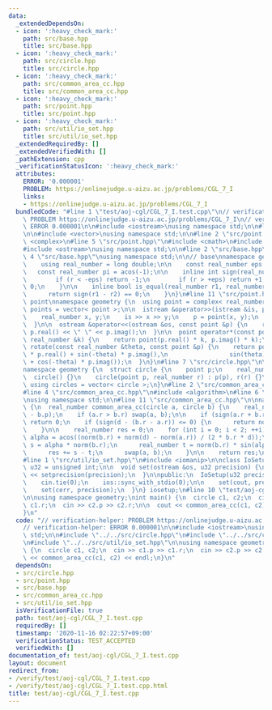 ```yaml
---
data:
  _extendedDependsOn:
  - icon: ':heavy_check_mark:'
    path: src/base.hpp
    title: src/base.hpp
  - icon: ':heavy_check_mark:'
    path: src/circle.hpp
    title: src/circle.hpp
  - icon: ':heavy_check_mark:'
    path: src/common_area_cc.hpp
    title: src/common_area_cc.hpp
  - icon: ':heavy_check_mark:'
    path: src/point.hpp
    title: src/point.hpp
  - icon: ':heavy_check_mark:'
    path: src/util/io_set.hpp
    title: src/util/io_set.hpp
  _extendedRequiredBy: []
  _extendedVerifiedWith: []
  _pathExtension: cpp
  _verificationStatusIcon: ':heavy_check_mark:'
  attributes:
    ERROR: '0.000001'
    PROBLEM: https://onlinejudge.u-aizu.ac.jp/problems/CGL_7_I
    links:
    - https://onlinejudge.u-aizu.ac.jp/problems/CGL_7_I
  bundledCode: "#line 1 \"test/aoj-cgl/CGL_7_I.test.cpp\"\n// verification-helper:\
    \ PROBLEM https://onlinejudge.u-aizu.ac.jp/problems/CGL_7_I\n// verification-helper:\
    \ ERROR 0.000001\n\n#include <iostream>\nusing namespace std;\n\n#line 2 \"src/circle.hpp\"\
    \n\n#include <vector>\nusing namespace std;\n\n#line 2 \"src/point.hpp\"\n\n#include\
    \ <complex>\n#line 5 \"src/point.hpp\"\n#include <cmath>\n#include <istream>\n\
    #include <ostream>\nusing namespace std;\n\n#line 2 \"src/base.hpp\"\n\n#line\
    \ 4 \"src/base.hpp\"\nusing namespace std;\n\n// base\nnamespace geometry {\n\
    \    using real_number = long double;\n\n    const real_number eps = 1e-9;\n \
    \   const real_number pi = acos(-1);\n\n    inline int sign(real_number r) {\n\
    \        if (r < -eps) return -1;\n        if (r > +eps) return +1;\n        return\
    \ 0;\n    }\n\n    inline bool is_equal(real_number r1, real_number r2) {\n  \
    \      return sign(r1 - r2) == 0;\n    }\n}\n#line 11 \"src/point.hpp\"\n\n//\
    \ point\nnamespace geometry {\n  using point = complex< real_number >;\n  using\
    \ points = vector< point >;\n\n  istream &operator>>(istream &is, point &p) {\n\
    \    real_number x, y;\n    is >> x >> y;\n    p = point(x, y);\n    return is;\n\
    \  }\n\n  ostream &operator<<(ostream &os, const point &p) {\n    return os <<\
    \ p.real() << \" \" << p.imag();\n  }\n\n  point operator*(const point &p, const\
    \ real_number &k) {\n    return point(p.real() * k, p.imag() * k);\n  }\n\n  point\
    \ rotate(const real_number &theta, const point &p) {\n    return point(cos(theta)\
    \ * p.real() + sin(-theta) * p.imag(),\n                 sin(theta) * p.real()\
    \ + cos(-theta) * p.imag());\n  }\n}\n#line 7 \"src/circle.hpp\"\n\n// circle\n\
    namespace geometry {\n  struct circle {\n    point p;\n    real_number r;\n  \
    \  circle() {}\n    circle(point p, real_number r) : p(p), r(r) {}\n  };\n\n \
    \ using circles = vector< circle >;\n}\n#line 2 \"src/common_area_cc.hpp\"\n\n\
    #line 4 \"src/common_area_cc.hpp\"\n#include <algorithm>\n#line 6 \"src/common_area_cc.hpp\"\
    \nusing namespace std;\n\n#line 11 \"src/common_area_cc.hpp\"\n\nnamespace geometry\
    \ {\n  real_number common_area_cc(circle a, circle b) {\n    real_number d = abs(a.p\
    \ - b.p);\n    if (a.r > b.r) swap(a, b);\n\n    if (sign(a.r + b.r - d) <= 0)\
    \ return 0;\n    if (sign(d - (b.r - a.r)) <= 0) {\n      return norm(a.r) * pi;\n\
    \    }\n\n    real_number res = 0;\n    for (int i = 0; i < 2; ++i) {\n      real_number\
    \ alpha = acos((norm(b.r) + norm(d) - norm(a.r)) / (2 * b.r * d));\n      real_number\
    \ s = alpha * norm(b.r);\n      real_number t = norm(b.r) * sin(alpha) * cos(alpha);\n\
    \      res += s - t;\n      swap(a, b);\n    }\n\n    return res;\n  }\n}\n\n\
    #line 1 \"src/util/io_set.hpp\"\n#include <iomanip>\n\nclass IoSetup {\n  using\
    \ u32 = unsigned int;\n\n  void set(ostream &os, u32 precision) {\n    os << fixed\
    \ << setprecision(precision);\n  }\n\npublic:\n  IoSetup(u32 precision = 15) {\n\
    \    cin.tie(0);\n    ios::sync_with_stdio(0);\n\n    set(cout, precision);\n\
    \    set(cerr, precision);\n  }\n} iosetup;\n#line 10 \"test/aoj-cgl/CGL_7_I.test.cpp\"\
    \n\nusing namespace geometry;\nint main() {\n  circle c1, c2;\n  cin >> c1.p >>\
    \ c1.r;\n  cin >> c2.p >> c2.r;\n\n  cout << common_area_cc(c1, c2) << endl;\n\
    }\n"
  code: "// verification-helper: PROBLEM https://onlinejudge.u-aizu.ac.jp/problems/CGL_7_I\n\
    // verification-helper: ERROR 0.000001\n\n#include <iostream>\nusing namespace\
    \ std;\n\n#include \"../../src/circle.hpp\"\n#include \"../../src/common_area_cc.hpp\"\
    \n#include \"../../src/util/io_set.hpp\"\n\nusing namespace geometry;\nint main()\
    \ {\n  circle c1, c2;\n  cin >> c1.p >> c1.r;\n  cin >> c2.p >> c2.r;\n\n  cout\
    \ << common_area_cc(c1, c2) << endl;\n}\n"
  dependsOn:
  - src/circle.hpp
  - src/point.hpp
  - src/base.hpp
  - src/common_area_cc.hpp
  - src/util/io_set.hpp
  isVerificationFile: true
  path: test/aoj-cgl/CGL_7_I.test.cpp
  requiredBy: []
  timestamp: '2020-11-16 02:22:57+09:00'
  verificationStatus: TEST_ACCEPTED
  verifiedWith: []
documentation_of: test/aoj-cgl/CGL_7_I.test.cpp
layout: document
redirect_from:
- /verify/test/aoj-cgl/CGL_7_I.test.cpp
- /verify/test/aoj-cgl/CGL_7_I.test.cpp.html
title: test/aoj-cgl/CGL_7_I.test.cpp
---
```

